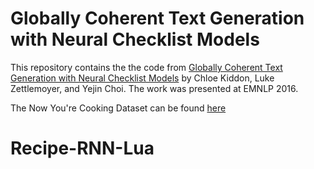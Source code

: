 # Globally Coherent Text Generation with Neural Checklist Models
This repository contains the the code from [Globally Coherent Text Generation with Neural Checklist Models](http://homes.cs.washington.edu/~lsz/papers/kzc-emnlp2016.pdf) by Chloe Kiddon, Luke Zettlemoyer, and Yejin Choi. The work was presented at EMNLP 2016.

The Now You're Cooking Dataset can be found [here](http://homes.cs.washington.edu/~antoineb/datasets/now_youre_cooking.tar.gz)
# Recipe-RNN-Lua
